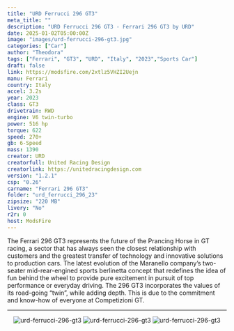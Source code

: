 ```yaml
---
title: "URD Ferrucci 296 GT3"
meta_title: ""
description: "URD Ferrucci 296 GT3 - Ferrari 296 GT3 by URD"
date: 2025-01-02T05:00:00Z
image: "images/urd-ferrucci-296-gt3.jpg"
categories: ["Car"]
author: "Theodora"
tags: ["Ferrari", "GT3", "URD", "Italy", "2023","Sports Car"]
draft: false
link: https://modsfire.com/2xtlz5VHZI2Uejn
manu: Ferrari
country: Italy
accel: 3.2s
year: 2023
class: GT3
drivetrain: RWD
engine: V6 twin-turbo
power: 516 hp
torque: 622
speed: 270+
gb: 6-Speed
mass: 1390
creator: URD
creatorfull: United Racing Design
creatorlink: https://unitedracingdesign.com
version: "1.2.1"
csp: "0.26"
carname: "Ferrari 296 GT3"
folder: "urd_ferrucci_296_23"
zipsize: "220 MB"
livery: "No"
r2r: 0
host: ModsFire
---
```


The Ferrari 296 GT3 represents the future of the Prancing Horse in GT racing, a sector that has always seen the closest relationship with customers and the greatest transfer of technology and innovative solutions to production cars.
The latest evolution of the Maranello company’s two-seater mid-rear-engined sports berlinetta concept that redefines the idea of fun behind the wheel to provide pure excitement in pursuit of top performance or everyday driving. The 296 GT3 incorporates the values of its road-going “twin”, while adding depth. This is due to the commitment and know-how of everyone at Competizioni GT.
___

<center>
<img src="https://i.imgur.com/y6gJ250.png" alt="urd-ferrucci-296-gt3">
<img src="https://i.imgur.com/BOoIgQb.jpeg" alt="urd-ferrucci-296-gt3">
<img src="https://i.imgur.com/vQV3AB6.jpeg" alt="urd-ferrucci-296-gt3">
</center>